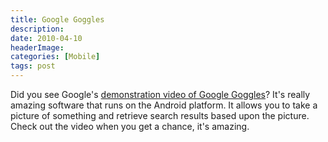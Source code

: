```yaml
---
title: Google Goggles
description: 
date: 2010-04-10
headerImage: 
categories: [Mobile]
tags: post
---
```


Did you see Google's [demonstration video of Google Goggles](https://www.google.com/mobile/goggles)? It's really amazing software that runs on the Android platform. It allows you to take a picture of something and retrieve search results based upon the picture. Check out the video when you get a chance, it's amazing.